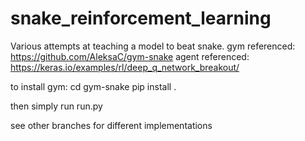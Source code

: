 # snake_reinforcement_learning
Various attempts at teaching a model to beat snake. 
gym referenced: https://github.com/AleksaC/gym-snake
agent referenced: https://keras.io/examples/rl/deep_q_network_breakout/

to install gym: 
cd gym-snake
pip install .

then simply run run.py

see other branches for different implementations